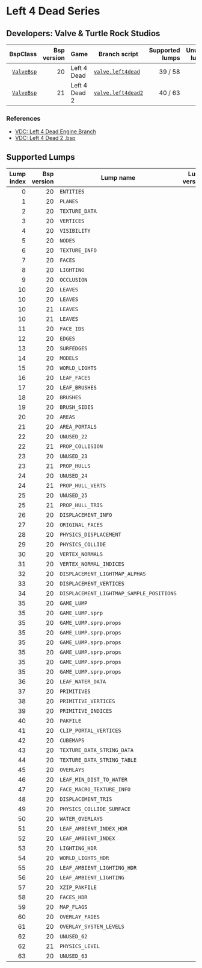# Left 4 Dead Series
## Developers: Valve & Turtle Rock Studios

| BspClass | Bsp version | Game | Branch script | Supported lumps | Unused lumps | Coverage |
| -------: | ----------: | ---- | ------------- | --------------: | -----------: | :------- |
| [`ValveBsp`](https://github.com/snake-biscuits/bsp_tool/blob/master/bsp_tool/valve.py#L17) | 20 | Left 4 Dead | [`valve.left4dead`](https://github.com/snake-biscuits/bsp_tool/blob/master/bsp_tool/branches/valve/left4dead.py) | 39 / 58 | 6 | 66.90% |
| [`ValveBsp`](https://github.com/snake-biscuits/bsp_tool/blob/master/bsp_tool/valve.py#L17) | 21 | Left 4 Dead 2 | [`valve.left4dead2`](https://github.com/snake-biscuits/bsp_tool/blob/master/bsp_tool/branches/valve/left4dead2.py) | 40 / 63 | 1 | 63.17% |


### References
 * [VDC: Left 4 Dead Engine Branch](https://developer.valvesoftware.com/wiki/Left_4_Dead_(engine_branch))
 * [VDC: Left 4 Dead 2 .bsp](https://developer.valvesoftware.com/wiki/Source_BSP_File_Format/Game-Specific#Left_4_Dead_2_.2F_Contagion)


## Supported Lumps
| Lump index | Bsp version | Lump name | Lump version | LumpClass | Coverage |
| ---------: | ----------: | --------- | -----------: | --------- | :------- |
| 0 | 20 | `ENTITIES` | 0 | [`shared.Entities`](https://github.com/snake-biscuits/bsp_tool/blob/master/bsp_tool/branches/shared.py#L46) | 100% |
| 1 | 20 | `PLANES` | 0 | [`id_software.quake.Plane`](https://github.com/snake-biscuits/bsp_tool/blob/master/bsp_tool/branches/id_software/quake.py#L227) | 100% |
| 2 | 20 | `TEXTURE_DATA` | 0 | [`valve.source.TextureData`](https://github.com/snake-biscuits/bsp_tool/blob/master/bsp_tool/branches/valve/source.py#L582) | 100% |
| 3 | 20 | `VERTICES` | 0 | [`id_software.quake.Vertex`](https://github.com/snake-biscuits/bsp_tool/blob/master/bsp_tool/branches/id_software/quake.py#L249) | 100% |
| 4 | 20 | `VISIBILITY` | 0 | [`id_software.quake2.Visibility`](https://github.com/snake-biscuits/bsp_tool/blob/master/bsp_tool/branches/id_software/quake2.py#L169) | 90% |
| 5 | 20 | `NODES` | 0 | [`valve.source.Node`](https://github.com/snake-biscuits/bsp_tool/blob/master/bsp_tool/branches/valve/source.py#L530) | 100% |
| 6 | 20 | `TEXTURE_INFO` | 0 | [`valve.source.TextureInfo`](https://github.com/snake-biscuits/bsp_tool/blob/master/bsp_tool/branches/valve/source.py#L596) | 100% |
| 7 | 20 | `FACES` | 1 | [`valve.source.Face`](https://github.com/snake-biscuits/bsp_tool/blob/master/bsp_tool/branches/valve/source.py#L427) | 100% |
| 8 | 20 | `LIGHTING` | 0 | [`extensions.lightmaps.save_vbsp`](https://github.com/snake-biscuits/bsp_tool/blob/master/bsp_tool/extensions/lightmaps.py#L86) | 100% |
| 9 | 20 | `OCCLUSION` | 0 |  | 0% |
| 10 | 20 | `LEAVES` | 0 | [`valve.source.Leaf`](https://github.com/snake-biscuits/bsp_tool/blob/master/bsp_tool/branches/valve/source.py#L460) | 100% |
| 10 | 20 | `LEAVES` | 1 | [`valve.orange_box.Leaf`](https://github.com/snake-biscuits/bsp_tool/blob/master/bsp_tool/branches/valve/orange_box.py#L108) | 100% |
| 10 | 21 | `LEAVES` | 0 | [`valve.source.Leaf`](https://github.com/snake-biscuits/bsp_tool/blob/master/bsp_tool/branches/valve/source.py#L460) | 100% |
| 10 | 21 | `LEAVES` | 1 | [`valve.orange_box.Leaf`](https://github.com/snake-biscuits/bsp_tool/blob/master/bsp_tool/branches/valve/orange_box.py#L108) | 100% |
| 11 | 20 | `FACE_IDS` | 0 | [`shared.UnsignedShorts`](https://github.com/snake-biscuits/bsp_tool/blob/master/bsp_tool/branches/shared.py#L41) | 100% |
| 12 | 20 | `EDGES` | 0 | [`id_software.quake.Edge`](https://github.com/snake-biscuits/bsp_tool/blob/master/bsp_tool/branches/id_software/quake.py#L145) | 100% |
| 13 | 20 | `SURFEDGES` | 0 | [`shared.Ints`](https://github.com/snake-biscuits/bsp_tool/blob/master/bsp_tool/branches/shared.py#L21) | 100% |
| 14 | 20 | `MODELS` | 0 | [`valve.source.Model`](https://github.com/snake-biscuits/bsp_tool/blob/master/bsp_tool/branches/valve/source.py#L515) | 100% |
| 15 | 20 | `WORLD_LIGHTS` | 0 |  | 0% |
| 16 | 20 | `LEAF_FACES` | 0 | [`shared.UnsignedShorts`](https://github.com/snake-biscuits/bsp_tool/blob/master/bsp_tool/branches/shared.py#L41) | 100% |
| 17 | 20 | `LEAF_BRUSHES` | 0 | [`shared.UnsignedShorts`](https://github.com/snake-biscuits/bsp_tool/blob/master/bsp_tool/branches/shared.py#L41) | 100% |
| 18 | 20 | `BRUSHES` | 0 | [`valve.source.Brush`](https://github.com/snake-biscuits/bsp_tool/blob/master/bsp_tool/branches/valve/source.py#L356) | 100% |
| 19 | 20 | `BRUSH_SIDES` | 0 | [`valve.source.BrushSide`](https://github.com/snake-biscuits/bsp_tool/blob/master/bsp_tool/branches/valve/source.py#L366) | 100% |
| 20 | 20 | `AREAS` | 0 | [`valve.source.Area`](https://github.com/snake-biscuits/bsp_tool/blob/master/bsp_tool/branches/valve/source.py#L338) | 100% |
| 21 | 20 | `AREA_PORTALS` | 0 | [`valve.source.AreaPortal`](https://github.com/snake-biscuits/bsp_tool/blob/master/bsp_tool/branches/valve/source.py#L345) | 100% |
| 22 | 20 | `UNUSED_22` | 0 |  | 0% |
| 22 | 21 | `PROP_COLLISION` | 0 |  | 0% |
| 23 | 20 | `UNUSED_23` | 0 |  | 0% |
| 23 | 21 | `PROP_HULLS` | 0 |  | 0% |
| 24 | 20 | `UNUSED_24` | 0 |  | 0% |
| 24 | 21 | `PROP_HULL_VERTS` | 0 | [`id_software.quake.Vertex`](https://github.com/snake-biscuits/bsp_tool/blob/master/bsp_tool/branches/id_software/quake.py#L249) | 100% |
| 25 | 20 | `UNUSED_25` | 0 |  | 0% |
| 25 | 21 | `PROP_HULL_TRIS` | 0 |  | 0% |
| 26 | 20 | `DISPLACEMENT_INFO` | 0 | [`valve.source.DisplacementInfo`](https://github.com/snake-biscuits/bsp_tool/blob/master/bsp_tool/branches/valve/source.py#L385) | 100% |
| 27 | 20 | `ORIGINAL_FACES` | 0 | [`valve.source.Face`](https://github.com/snake-biscuits/bsp_tool/blob/master/bsp_tool/branches/valve/source.py#L427) | 100% |
| 28 | 20 | `PHYSICS_DISPLACEMENT` | 0 |  | 0% |
| 29 | 20 | `PHYSICS_COLLIDE` | 0 | [`physics.CollideLump`](https://github.com/snake-biscuits/bsp_tool/blob/master/bsp_tool/branches/physics.py#L18) | 90% |
| 30 | 20 | `VERTEX_NORMALS` | 0 | [`id_software.quake.Vertex`](https://github.com/snake-biscuits/bsp_tool/blob/master/bsp_tool/branches/id_software/quake.py#L249) | 100% |
| 31 | 20 | `VERTEX_NORMAL_INDICES` | 0 | [`shared.UnsignedShorts`](https://github.com/snake-biscuits/bsp_tool/blob/master/bsp_tool/branches/shared.py#L41) | 100% |
| 32 | 20 | `DISPLACEMENT_LIGHTMAP_ALPHAS` | 0 |  | 0% |
| 33 | 20 | `DISPLACEMENT_VERTICES` | 0 | [`valve.source.DisplacementVertex`](https://github.com/snake-biscuits/bsp_tool/blob/master/bsp_tool/branches/valve/source.py#L416) | 100% |
| 34 | 20 | `DISPLACEMENT_LIGHTMAP_SAMPLE_POSITIONS` | 0 |  | 0% |
| 35 | 20 | `GAME_LUMP` | - | [`lumps.GameLump`](https://github.com/snake-biscuits/bsp_tool/blob/master/bsp_tool/lumps/__init__.py#L334) | 90% |
| 35 | 20 | `GAME_LUMP.sprp` | - | [`valve.source.GameLump_SPRP`](https://github.com/snake-biscuits/bsp_tool/blob/master/bsp_tool/branches/valve/source.py#L678) | 100% |
| 35 | 20 | `GAME_LUMP.sprp.props` | 4 | [`valve.source.StaticPropv4`](https://github.com/snake-biscuits/bsp_tool/blob/master/bsp_tool/branches/valve/source.py#L729) | 100% |
| 35 | 20 | `GAME_LUMP.sprp.props` | 5 | [`valve.source.StaticPropv5`](https://github.com/snake-biscuits/bsp_tool/blob/master/bsp_tool/branches/valve/source.py#L751) | 100% |
| 35 | 20 | `GAME_LUMP.sprp.props` | 6 | [`valve.source.StaticPropv6`](https://github.com/snake-biscuits/bsp_tool/blob/master/bsp_tool/branches/valve/source.py#L775) | 100% |
| 35 | 20 | `GAME_LUMP.sprp.props` | 8 | [`valve.left4dead.StaticPropv8`](https://github.com/snake-biscuits/bsp_tool/blob/master/bsp_tool/branches/valve/left4dead.py#L98) | 100% |
| 35 | 20 | `GAME_LUMP.sprp.props` | 9 | [`valve.left4dead2.StaticPropv9`](https://github.com/snake-biscuits/bsp_tool/blob/master/bsp_tool/branches/valve/left4dead2.py#L112) | 100% |
| 35 | 20 | `GAME_LUMP.sprp.props` | 10 | [`valve.orange_box.StaticPropv10`](https://github.com/snake-biscuits/bsp_tool/blob/master/bsp_tool/branches/valve/orange_box.py#L148) | 100% |
| 36 | 20 | `LEAF_WATER_DATA` | 0 | [`valve.source.LeafWaterData`](https://github.com/snake-biscuits/bsp_tool/blob/master/bsp_tool/branches/valve/source.py#L507) | 100% |
| 37 | 20 | `PRIMITIVES` | 0 | [`valve.source.Primitive`](https://github.com/snake-biscuits/bsp_tool/blob/master/bsp_tool/branches/valve/source.py#L572) | 100% |
| 38 | 20 | `PRIMITIVE_VERTICES` | 0 | [`id_software.quake.Vertex`](https://github.com/snake-biscuits/bsp_tool/blob/master/bsp_tool/branches/id_software/quake.py#L249) | 100% |
| 39 | 20 | `PRIMITIVE_INDICES` | 0 | [`shared.UnsignedShorts`](https://github.com/snake-biscuits/bsp_tool/blob/master/bsp_tool/branches/shared.py#L41) | 100% |
| 40 | 20 | `PAKFILE` | 0 | [`shared.PakFile`](https://github.com/snake-biscuits/bsp_tool/blob/master/bsp_tool/branches/shared.py#L128) | 100% |
| 41 | 20 | `CLIP_PORTAL_VERTICES` | 0 | [`id_software.quake.Vertex`](https://github.com/snake-biscuits/bsp_tool/blob/master/bsp_tool/branches/id_software/quake.py#L249) | 100% |
| 42 | 20 | `CUBEMAPS` | 0 | [`valve.source.Cubemap`](https://github.com/snake-biscuits/bsp_tool/blob/master/bsp_tool/branches/valve/source.py#L375) | 100% |
| 43 | 20 | `TEXTURE_DATA_STRING_DATA` | 0 | [`shared.TextureDataStringData`](https://github.com/snake-biscuits/bsp_tool/blob/master/bsp_tool/branches/shared.py#L139) | 100% |
| 44 | 20 | `TEXTURE_DATA_STRING_TABLE` | 0 | [`shared.UnsignedShorts`](https://github.com/snake-biscuits/bsp_tool/blob/master/bsp_tool/branches/shared.py#L41) | 100% |
| 45 | 20 | `OVERLAYS` | 0 |  | 0% |
| 46 | 20 | `LEAF_MIN_DIST_TO_WATER` | 0 |  | 0% |
| 47 | 20 | `FACE_MACRO_TEXTURE_INFO` | 0 | [`shared.Shorts`](https://github.com/snake-biscuits/bsp_tool/blob/master/bsp_tool/branches/shared.py#L25) | 100% |
| 48 | 20 | `DISPLACEMENT_TRIS` | 0 |  | 0% |
| 49 | 20 | `PHYSICS_COLLIDE_SURFACE` | 0 |  | 0% |
| 50 | 20 | `WATER_OVERLAYS` | 0 | [`valve.source.WaterOverlay`](https://github.com/snake-biscuits/bsp_tool/blob/master/bsp_tool/branches/valve/source.py#L610) | 100% |
| 51 | 20 | `LEAF_AMBIENT_INDEX_HDR` | 0 | [`valve.source.LeafAmbientIndex`](https://github.com/snake-biscuits/bsp_tool/blob/master/bsp_tool/branches/valve/source.py#L487) | 100% |
| 52 | 20 | `LEAF_AMBIENT_INDEX` | 0 | [`valve.source.LeafAmbientIndex`](https://github.com/snake-biscuits/bsp_tool/blob/master/bsp_tool/branches/valve/source.py#L487) | 100% |
| 53 | 20 | `LIGHTING_HDR` | 0 | [`extensions.lightmaps.save_vbsp`](https://github.com/snake-biscuits/bsp_tool/blob/master/bsp_tool/extensions/lightmaps.py#L86) | 100% |
| 54 | 20 | `WORLD_LIGHTS_HDR` | 0 |  | 0% |
| 55 | 20 | `LEAF_AMBIENT_LIGHTING_HDR` | 0 |  | 0% |
| 56 | 20 | `LEAF_AMBIENT_LIGHTING` | 0 |  | 0% |
| 57 | 20 | `XZIP_PAKFILE` | 0 |  | 0% |
| 58 | 20 | `FACES_HDR` | 0 |  | 0% |
| 59 | 20 | `MAP_FLAGS` | 0 |  | 0% |
| 60 | 20 | `OVERLAY_FADES` | 0 | [`valve.source.OverlayFade`](https://github.com/snake-biscuits/bsp_tool/blob/master/bsp_tool/branches/valve/source.py#L566) | 100% |
| 61 | 20 | `OVERLAY_SYSTEM_LEVELS` | 0 |  | 0% |
| 62 | 20 | `UNUSED_62` | 0 |  | 0% |
| 62 | 21 | `PHYSICS_LEVEL` | 0 |  | 0% |
| 63 | 20 | `UNUSED_63` | 0 |  | 0% |


